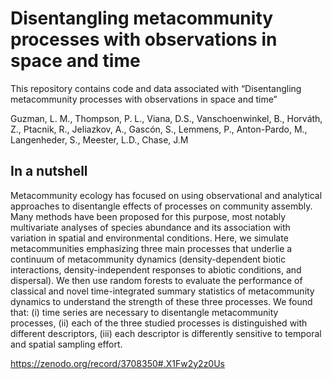 # Disentangling metacommunity processes with observations in space and time

This repository contains code and data associated with “Disentangling metacommunity processes with observations in space and time”

Guzman, L. M., Thompson, P. L., Viana, D.S., Vanschoenwinkel, B., Horváth, Z., Ptacnik, R., Jeliazkov, A., Gascón, S., Lemmens, P., Anton-Pardo, M., Langenheder, S., Meester, L.D., Chase, J.M

## In a nutshell

Metacommunity ecology has focused on using observational and analytical approaches to disentangle effects of processes on community assembly. Many methods have been proposed for this purpose, most notably multivariate analyses of species abundance and its association with variation in spatial and environmental conditions. Here, we simulate metacommunities emphasizing three main processes that underlie a continuum of metacommunity dynamics (density-dependent biotic interactions, density-independent responses to abiotic conditions, and dispersal). We then use random forests to evaluate the performance of classical and novel time-integrated summary statistics of metacommunity dynamics to understand the strength of these three processes. We found that: (i) time series are necessary to disentangle metacommunity processes, (ii) each of the three studied processes is distinguished with different descriptors, (iii) each descriptor is differently sensitive to temporal and spatial sampling effort.


https://zenodo.org/record/3708350#.X1Fw2y2z0Us
